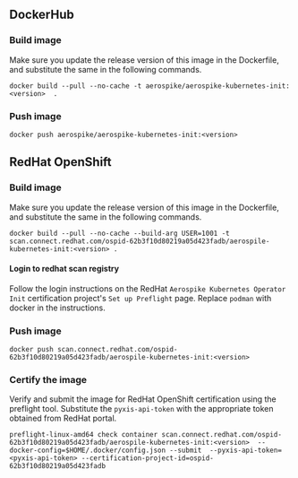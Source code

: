 ## DockerHub
### Build image

Make sure you update the release version of this image in the Dockerfile, and substitute the same in the following commands.

```shell
docker build --pull --no-cache -t aerospike/aerospike-kubernetes-init:<version>  .
```

### Push image
```shell
docker push aerospike/aerospike-kubernetes-init:<version>  
```

## RedHat OpenShift

### Build image

Make sure you update the release version of this image in the Dockerfile, and substitute the same in the following commands.

```shell
docker build --pull --no-cache --build-arg USER=1001 -t scan.connect.redhat.com/ospid-62b3f10d80219a05d423fadb/aerospile-kubernetes-init:<version> .
```

#### Login to redhat scan registry
Follow the login instructions on the RedHat `Aerospike Kubernetes Operator Init` certification project's `Set up Preflight` page.
Replace `podman` with docker in the instructions.

### Push image
```shell
docker push scan.connect.redhat.com/ospid-62b3f10d80219a05d423fadb/aerospile-kubernetes-init:<version>  
```

### Certify the image

Verify and submit the  image for RedHat OpenShift certification using the preflight tool.
Substitute the `pyxis-api-token` with the appropriate token obtained from RedHat portal.

```shell
preflight-linux-amd64 check container scan.connect.redhat.com/ospid-62b3f10d80219a05d423fadb/aerospile-kubernetes-init:<version>  --docker-config=$HOME/.docker/config.json --submit  --pyxis-api-token=<pyxis-api-token> --certification-project-id=ospid-62b3f10d80219a05d423fadb
```